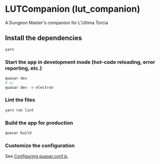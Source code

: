 # LUTCompanion (lut_companion)

A Dungeon Master's companion for L'Ultima Torcia

## Install the dependencies

```bash
yarn
```

### Start the app in development mode (hot-code reloading, error reporting, etc.)

```bash
quasar dev
# or
quasar dev -m electron
```

### Lint the files

```bash
yarn run lint
```

### Build the app for production

```bash
quasar build
```

### Customize the configuration

See [Configuring quasar.conf.js](https://quasar.dev/quasar-cli/quasar-conf-js).
